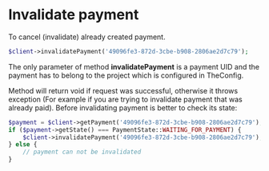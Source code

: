 # Invalidate payment

To cancel (invalidate) already created payment.

```php
$client->invalidatePayment('49096fe3-872d-3cbe-b908-2806ae2d7c79');
```

The only parameter of method **invalidatePayment** is a payment UID and the payment has to belong to the project which is configured in TheConfig.

Method will return void if request was successful, otherwise it throws exception (For example if you are trying to invalidate payment that was already paid). Before invalidating payment is better to check its state:


```php
$payment = $client->getPayment('49096fe3-872d-3cbe-b908-2806ae2d7c79');
if ($payment->getState() === PaymentState::WAITING_FOR_PAYMENT) {
    $client->invalidatePayment('49096fe3-872d-3cbe-b908-2806ae2d7c79');
} else {
    // payment can not be invalidated
}
```